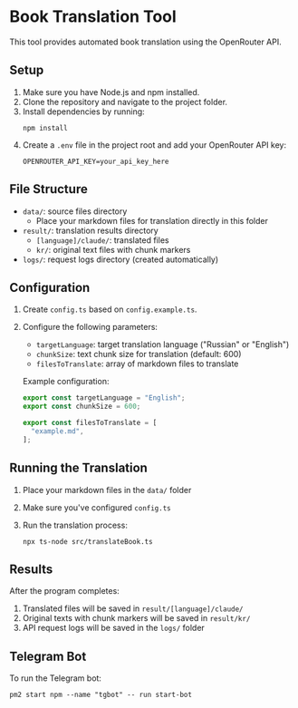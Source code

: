 # Book Translation Tool

This tool provides automated book translation using the OpenRouter API.

## Setup

1. Make sure you have Node.js and npm installed.
2. Clone the repository and navigate to the project folder.
3. Install dependencies by running:
   ```
   npm install
   ```
4. Create a `.env` file in the project root and add your OpenRouter API key:
   ```
   OPENROUTER_API_KEY=your_api_key_here
   ```

## File Structure

- `data/`: source files directory
  - Place your markdown files for translation directly in this folder
- `result/`: translation results directory
  - `[language]/claude/`: translated files
  - `kr/`: original text files with chunk markers
- `logs/`: request logs directory (created automatically)

## Configuration

1. Create `config.ts` based on `config.example.ts`.
2. Configure the following parameters:

   - `targetLanguage`: target translation language ("Russian" or "English")
   - `chunkSize`: text chunk size for translation (default: 600)
   - `filesToTranslate`: array of markdown files to translate

   Example configuration:

   ```typescript
   export const targetLanguage = "English";
   export const chunkSize = 600;
   
   export const filesToTranslate = [
     "example.md",
   ];
   ```

## Running the Translation

1. Place your markdown files in the `data/` folder
2. Make sure you've configured `config.ts`
3. Run the translation process:

   ```
   npx ts-node src/translateBook.ts
   ```

## Results

After the program completes:

1. Translated files will be saved in `result/[language]/claude/`
2. Original texts with chunk markers will be saved in `result/kr/`
3. API request logs will be saved in the `logs/` folder

## Telegram Bot

To run the Telegram bot:

```
pm2 start npm --name "tgbot" -- run start-bot
```
